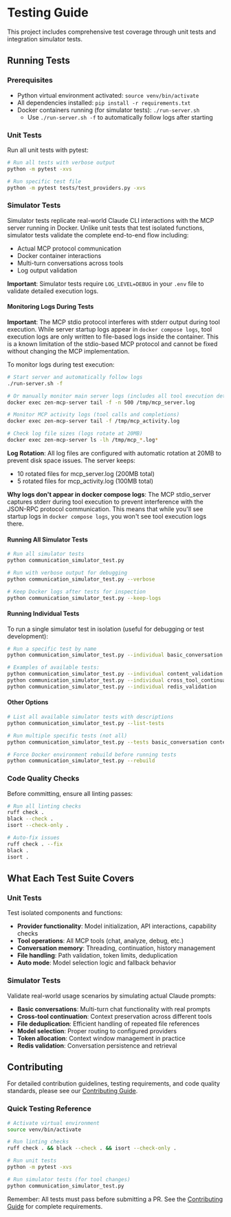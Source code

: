 # Testing Guide

This project includes comprehensive test coverage through unit tests and integration simulator tests.

## Running Tests

### Prerequisites
- Python virtual environment activated: `source venv/bin/activate`
- All dependencies installed: `pip install -r requirements.txt`
- Docker containers running (for simulator tests): `./run-server.sh`
  - Use `./run-server.sh -f` to automatically follow logs after starting

### Unit Tests

Run all unit tests with pytest:
```bash
# Run all tests with verbose output
python -m pytest -xvs

# Run specific test file
python -m pytest tests/test_providers.py -xvs
```

### Simulator Tests

Simulator tests replicate real-world Claude CLI interactions with the MCP server running in Docker. Unlike unit tests that test isolated functions, simulator tests validate the complete end-to-end flow including:
- Actual MCP protocol communication
- Docker container interactions
- Multi-turn conversations across tools
- Log output validation

**Important**: Simulator tests require `LOG_LEVEL=DEBUG` in your `.env` file to validate detailed execution logs.

#### Monitoring Logs During Tests

**Important**: The MCP stdio protocol interferes with stderr output during tool execution. While server startup logs appear in `docker compose logs`, tool execution logs are only written to file-based logs inside the container. This is a known limitation of the stdio-based MCP protocol and cannot be fixed without changing the MCP implementation.

To monitor logs during test execution:

```bash
# Start server and automatically follow logs
./run-server.sh -f

# Or manually monitor main server logs (includes all tool execution details)
docker exec zen-mcp-server tail -f -n 500 /tmp/mcp_server.log

# Monitor MCP activity logs (tool calls and completions)  
docker exec zen-mcp-server tail -f /tmp/mcp_activity.log

# Check log file sizes (logs rotate at 20MB)
docker exec zen-mcp-server ls -lh /tmp/mcp_*.log*
```

**Log Rotation**: All log files are configured with automatic rotation at 20MB to prevent disk space issues. The server keeps:
- 10 rotated files for mcp_server.log (200MB total)
- 5 rotated files for mcp_activity.log (100MB total)

**Why logs don't appear in docker compose logs**: The MCP stdio_server captures stderr during tool execution to prevent interference with the JSON-RPC protocol communication. This means that while you'll see startup logs in `docker compose logs`, you won't see tool execution logs there.

#### Running All Simulator Tests
```bash
# Run all simulator tests
python communication_simulator_test.py

# Run with verbose output for debugging
python communication_simulator_test.py --verbose

# Keep Docker logs after tests for inspection
python communication_simulator_test.py --keep-logs
```

#### Running Individual Tests
To run a single simulator test in isolation (useful for debugging or test development):

```bash
# Run a specific test by name
python communication_simulator_test.py --individual basic_conversation

# Examples of available tests:
python communication_simulator_test.py --individual content_validation
python communication_simulator_test.py --individual cross_tool_continuation
python communication_simulator_test.py --individual redis_validation
```

#### Other Options
```bash
# List all available simulator tests with descriptions
python communication_simulator_test.py --list-tests

# Run multiple specific tests (not all)
python communication_simulator_test.py --tests basic_conversation content_validation

# Force Docker environment rebuild before running tests
python communication_simulator_test.py --rebuild
```

### Code Quality Checks

Before committing, ensure all linting passes:
```bash
# Run all linting checks
ruff check .
black --check .
isort --check-only .

# Auto-fix issues
ruff check . --fix
black .
isort .
```

## What Each Test Suite Covers

### Unit Tests
Test isolated components and functions:
- **Provider functionality**: Model initialization, API interactions, capability checks
- **Tool operations**: All MCP tools (chat, analyze, debug, etc.)
- **Conversation memory**: Threading, continuation, history management
- **File handling**: Path validation, token limits, deduplication
- **Auto mode**: Model selection logic and fallback behavior

### Simulator Tests
Validate real-world usage scenarios by simulating actual Claude prompts:
- **Basic conversations**: Multi-turn chat functionality with real prompts
- **Cross-tool continuation**: Context preservation across different tools
- **File deduplication**: Efficient handling of repeated file references
- **Model selection**: Proper routing to configured providers
- **Token allocation**: Context window management in practice
- **Redis validation**: Conversation persistence and retrieval

## Contributing

For detailed contribution guidelines, testing requirements, and code quality standards, please see our [Contributing Guide](./contributions.md).

### Quick Testing Reference

```bash
# Activate virtual environment
source venv/bin/activate

# Run linting checks
ruff check . && black --check . && isort --check-only .

# Run unit tests
python -m pytest -xvs

# Run simulator tests (for tool changes)
python communication_simulator_test.py
```

Remember: All tests must pass before submitting a PR. See the [Contributing Guide](./contributions.md) for complete requirements.
